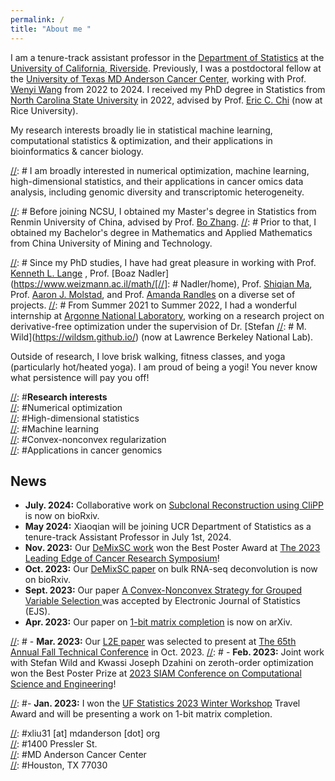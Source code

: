 ```yaml
---
permalink: /
title: "About me "
---
```


I am a tenure-track assistant professor in the [Department of Statistics](https://statistics.ucr.edu/) at the [University of California, Riverside](https://www.ucr.edu/). Previously, I was a postdoctoral fellow at the [University of Texas MD Anderson Cancer Center](https://www.mdanderson.org/), working with Prof. [Wenyi Wang](https://odin.mdacc.tmc.edu/~wwang7/) from 2022 to 2024. I received my PhD degree in Statistics from [North Carolina State University](https://statistics.sciences.ncsu.edu/) in 2022, advised by Prof. [Eric C. Chi](http://www.ericchi.com/) (now at Rice University). 

My research interests broadly lie in statistical machine learning, computational statistics & optimization, and their applications in bioinformatics & cancer biology.

[//]: # I am broadly interested in numerical optimization, machine learning, high-dimensional statistics, and their applications in cancer omics data analysis, including genomic diversity and transcriptomic heterogeneity. 


[//]: # Before joining NCSU, I obtained my Master's degree in Statistics from Renmin University of China, advised by Prof. [Bo Zhang](http://stat.ruc.edu.cn/en/teacher_more.php?cid=89248&id=52). 
[//]: # Prior to that, I obtained my Bachelor's degree in Mathematics and Applied Mathematics from China University of Mining and Technology. 

[//]: # Since my PhD studies, I have had great pleasure in working with Prof. [Kenneth L. Lange](https://people.healthsciences.ucla.edu/institution/personnel?personnel_id=45702) , Prof. [Boaz Nadler](https://www.weizmann.ac.il/math/[//]: # Nadler/home), Prof. [Shiqian Ma](https://sqma.rice.edu/), Prof. [Aaron J. Molstad](https://ajmolstad.github.io/), and Prof. [Amanda Randles](https://randleslab.pratt.duke.edu/people/amanda-randles) on a diverse set of projects. 
[//]: # From Summer 2021 to Summer 2022, I had a wonderful internship at [Argonne National Laboratory](https://www.anl.gov/mcs/lans), working on a research project on derivative-free optimization under the supervision of Dr. [Stefan [//]: # M. Wild](https://wildsm.github.io/) (now at Lawrence Berkeley National Lab). 

Outside of research, I love brisk walking, fitness classes, and yoga (particularly hot/heated yoga). I am proud of being a yogi! You never know what persistence will pay you off!  

[//]: #**Research interests**\
[//]: #Numerical optimization\
[//]: #High-dimensional statistics\
[//]: #Machine learning\
[//]: #Convex-nonconvex regularization\
[//]: #Applications in cancer genomics

##  News
- **July. 2024:** Collaborative work on [Subclonal Reconstruction using CliPP](https://www.biorxiv.org/content/10.1101/2024.07.03.601939v1) is now on bioRxiv.
- **May 2024:**  Xiaoqian will be joining UCR Department of Statistics as a tenure-track Assistant Professor in July 1st, 2024. 
- **Nov. 2023:** Our [DeMixSC work](https://www.biorxiv.org/content/10.1101/2023.10.10.561733v1) won the Best Poster Award at [The 2023 Leading Edge of Cancer Research Symposium](https://www.mdanderson.org/research/research-resources/conferences-seminars/symposium-on-cancer-research.html)!
- **Oct. 2023:** Our [DeMixSC paper](https://www.biorxiv.org/content/10.1101/2023.10.10.561733v1) on bulk RNA-seq deconvolution is now on bioRxiv.
- **Sept. 2023:** Our paper [A Convex-Nonconvex Strategy for Grouped Variable Selection ](https://arxiv.org/abs/2111.15075) was accepted by Electronic Journal of Statistics (EJS).
- **Apr. 2023:** Our paper on [1-bit matrix completion](https://arxiv.org/abs/2304.13940) is now on arXiv.

[//]: # - **Mar. 2023:** Our [L2E paper](https://www.tandfonline.com/doi/full/10.1080/00401706.2022.2118172) was selected to present at [The 65th Annual Fall Technical Conference](https://falltechnicalconference.org/) in Oct. 2023.
[//]: # - **Feb. 2023:** Joint work with Stefan Wild and Kwassi Joseph Dzahini on zeroth-order optimization won the Best Poster Prize at [2023 SIAM Conference on Computational Science and Engineering](https://www.siam.org/conferences/cm/conference/cse23)!

[//]: #- **Jan. 2023:** I won the [UF Statistics 2023 Winter Workshop](https://informatics.research.ufl.edu/event/statistics-annual-winter-workshop-2023/) Travel Award and will be presenting a work on 1-bit matrix completion.

[//]: #**Contact**\
[//]: #xliu31 [at] mdanderson [dot] org\
[//]: #1400 Pressler St.\
[//]: #MD Anderson Cancer Center\
[//]: #Houston, TX 77030







